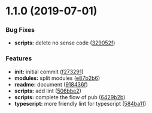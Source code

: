# 1.1.0 (2019-07-01)


### Bug Fixes

* **scripts:** delete no sense code ([329052f](https://github.com/Qymh/eslint-config-qymh/commit/329052f))


### Features

* **init:** initial commit ([f273291](https://github.com/Qymh/eslint-config-qymh/commit/f273291))
* **modules:** split modules ([e87b2b6](https://github.com/Qymh/eslint-config-qymh/commit/e87b2b6))
* **readme:** document ([918436f](https://github.com/Qymh/eslint-config-qymh/commit/918436f))
* **scripts:** add lint ([506bbe2](https://github.com/Qymh/eslint-config-qymh/commit/506bbe2))
* **scripts:** complete the flow of pub ([6429b2b](https://github.com/Qymh/eslint-config-qymh/commit/6429b2b))
* **typescript:** more friendly lint for typescript ([584ba11](https://github.com/Qymh/eslint-config-qymh/commit/584ba11))



